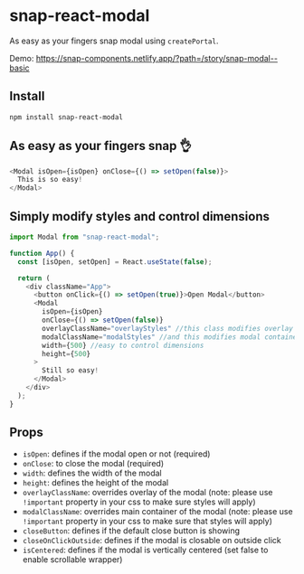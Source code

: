 # snap-react-modal

As easy as your fingers snap modal using `createPortal`.

Demo: https://snap-components.netlify.app/?path=/story/snap-modal--basic

## Install

`npm install snap-react-modal`

## As easy as your fingers snap 👌

~~~js
<Modal isOpen={isOpen} onClose={() => setOpen(false)}>
  This is so easy!
</Modal>
~~~

## Simply modify styles and control dimensions

~~~js
import Modal from "snap-react-modal";

function App() {
  const [isOpen, setOpen] = React.useState(false);

  return (
    <div className="App">
      <button onClick={() => setOpen(true)}>Open Modal</button>
      <Modal
        isOpen={isOpen}
        onClose={() => setOpen(false)}
        overlayClassName="overlayStyles" //this class modifies overlay styles
        modalClassName="modalStyles" //and this modifies modal container
        width={500} //easy to control dimensions
        height={500}
      >
        Still so easy!
      </Modal>
    </div>
  );
}
~~~

## Props

- `isOpen`: defines if the modal open or not (required)
- `onClose`: to close the modal (required)
- `width`: defines the width of the modal
- `height`: defines the height of the modal
- `overlayClassName`: overrides overlay of the modal (note: please use `!important` property in your css to make sure styles will apply)
- `modalClassName`: overrides main container of the modal (note: please use `!important` property in your css to make sure that styles will apply)
- `closeButton`: defines if the default close button is showing
- `closeOnClickOutside`: defines if the modal is closable on outside click
- `isCentered`: defines if the modal is vertically centered (set false to enable scrollable wrapper)

